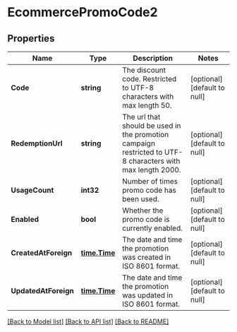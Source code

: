 # EcommercePromoCode2

## Properties
Name | Type | Description | Notes
------------ | ------------- | ------------- | -------------
**Code** | **string** | The discount code. Restricted to UTF-8 characters with max length 50. | [optional] [default to null]
**RedemptionUrl** | **string** | The url that should be used in the promotion campaign restricted to UTF-8 characters with max length 2000. | [optional] [default to null]
**UsageCount** | **int32** | Number of times promo code has been used. | [optional] [default to null]
**Enabled** | **bool** | Whether the promo code is currently enabled. | [optional] [default to null]
**CreatedAtForeign** | [**time.Time**](time.Time.md) | The date and time the promotion was created in ISO 8601 format. | [optional] [default to null]
**UpdatedAtForeign** | [**time.Time**](time.Time.md) | The date and time the promotion was updated in ISO 8601 format. | [optional] [default to null]

[[Back to Model list]](../README.md#documentation-for-models) [[Back to API list]](../README.md#documentation-for-api-endpoints) [[Back to README]](../README.md)


